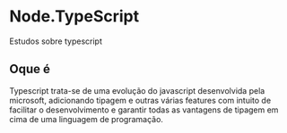 # Node.TypeScript
Estudos sobre typescript

## Oque é
Typescript trata-se de uma evolução do javascript desenvolvida pela microsoft, adicionando tipagem e outras várias features com intuito
de facilitar o desenvolvimento e garantir todas as vantagens de tipagem em cima de uma linguagem de programação.


